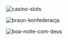 ![casino-slots](https://github.com/user-attachments/assets/93bc2bf0-bf9f-4af5-8656-d6b75c06bfc8)

![braun-konfederacja](https://github.com/user-attachments/assets/e0e9c813-9747-49b5-a410-dc0dfaf7f15e)

![boa-noite-com-deus](https://github.com/user-attachments/assets/1119ed64-333f-40e8-a4c2-2cec9f839884)
